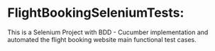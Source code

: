 # FlightBookingSeleniumTests:

This is a Selenium Project with BDD - Cucumber implementation and automated the flight booking website main functional test cases.
